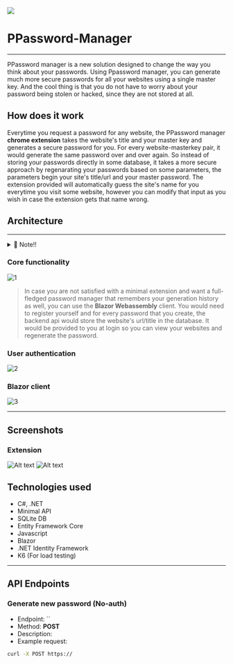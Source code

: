 <img src="public/icon_main.png" />

# PPassword-Manager
***
PPassword manager is a new solution designed to change the way you think about your passwords. Using Ppassword manager, you can generate much more secure passwords for all your websites using a single master key. And the cool thing is that you do not have to worry about your password being stolen or hacked, since they are not stored at all.
## How does it work
Everytime you request a password for any website, the PPassword manager **chrome extension** takes the website's title and your master key and generates a secure password for you. For every website-masterkey pair, it would generate the same password over and over again. So instead of storing your passwords directly in some database, it takes a more secure approach by regenarating your passwords based on some parameters, the parameters begin your site's title/url and your master password.
The extension provided will automatically guess the site's name for you everytime you visit some website, however you can modify that input as you wish in case the extension gets that name wrong.
## Architecture
***
<details>
  <summary>📣 Note!!</summary>
  <p>This is not the final release and will be updated in the future.</p>
</details>

### Core functionality
![1](public/core.png)
> In case you are not satisfied with a minimal extension and want a full-fledged password manager that remembers your generation history as well, you can use the **Blazor Webassembly** client. You would need to register yourself and for every password that you create, the backend api would store the website's url/title in the database. It would be provided to you at login so you can view your websites and regenerate the password.
### User authentication
![2](public/authentication.png)
### Blazor client
![3](public/auth_user.png)
***
## Screenshots
### Extension
<!-- ![Alt text](public/image1_ext.png) -->
![Alt text](public/main_ext.png)
![Alt text](public/main_gen.png)
<!-- ### Blazor client -->
## Technologies used
- C#, .NET
- Minimal API
- SQLite DB
- Entity Framework Core
- Javascript
- Blazor
- .NET Identity Framework
- K6 (For load testing)
***
## API Endpoints
### Generate new password (No-auth)
- Endpoint: ``
- Method: **POST**
- Description: 
- Example request:
```bash
curl -X POST https://
```